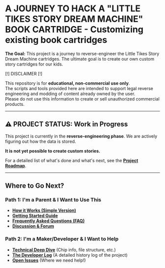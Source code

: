 # A JOURNEY TO HACK A "LITTLE TIKES STORY DREAM MACHINE" BOOK CARTRIDGE - Customizing existing book cartridges
**The Goal:** This project is a journey to reverse-engineer the Little Tikes Story Dream Machine cartridges. The ultimate goal is to create our own custom story cartridges for our kids.

[!] DISCLAIMER [!]

This repository is for **educational, non-commercial use only**.  
The scripts and tools provided here are intended to support legal reverse engineering and modding of content already owned by the user.  
Please do not use this information to create or sell unauthorized commercial products.

---

## ⚠️ PROJECT STATUS: Work in Progress

This project is currently in the **reverse-engineering phase**. We are actively figuring out how the data is stored.

**It is not yet possible to create custom stories.**

For a detailed list of what's done and what's next, see the **[Project Roadmap](https://github.com/mtkimmins/LTSDM_hack/wiki/Project-Roadmap)**.

---

## Where to Go Next?

### **Path 1: I'm a Parent & I Want to Use This**

* **[How it Works (Simple Version)](https://github.com/mtkimmins/LTSDM_hack/wiki/How-it-Works-(Simple-Version))**
* **[Getting Started Guide](https://github.com/mtkimmins/LTSDM_hack/wiki/Getting-Started-Guide)**
* **[Frequently Asked Questions (FAQ)](https://github.com/mtkimmins/LTSDM_hack/wiki/FAQ)**
* **[Discussion & Forum](https://github.com/mtkimmins/LTSDM_hack/discussions)**

### **Path 2: I'm a Maker/Developer & I Want to Help**

* **[Technical Deep Dive](https://github.com/mtkimmins/LTSDM_hack/wiki/Technical-Deep-Dive)** (Chip info, file structure, etc.)
* **[The Developer Log](https://github.com/mtkimmins/LTSDM_hack/wiki/Developer-Log)** (A detailed history log of the project)
* **[Open Issues](https://github.com/mtkimmins/LTSDM_hack/issues)** (Where we need help!)
